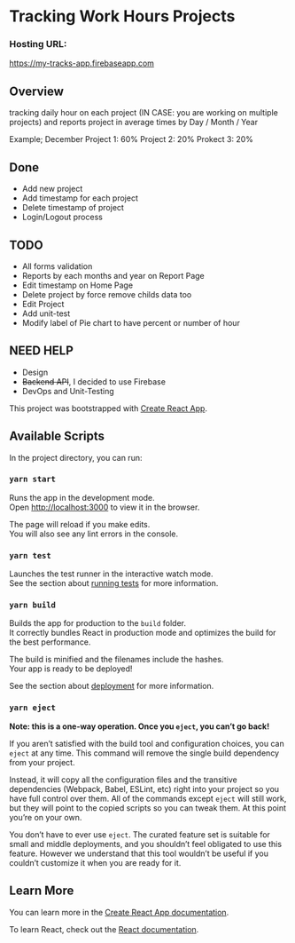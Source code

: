 # Tracking Work Hours Projects

### Hosting URL: 
   https://my-tracks-app.firebaseapp.com

## Overview
 tracking daily hour on each project (IN CASE: you  are working on multiple projects) and reports project in average times by Day / Month / Year

 Example;
  December
   Project 1: 60%
   Project 2: 20%
   Prokect 3: 20%

## Done
 - Add new project
 - Add timestamp for each project
 - Delete timestamp of project
 - Login/Logout process
## TODO 
 - All forms validation
 - Reports by each months and year on Report Page
 - Edit timestamp on Home Page
 - Delete project by force remove childs data too
 - Edit Project
 - Add unit-test
 - Modify label of Pie chart to have percent or number of hour

## NEED HELP
 - Design
 - ~~Backend API~~, I decided to use Firebase
 - DevOps and Unit-Testing

This project was bootstrapped with [Create React App](https://github.com/facebook/create-react-app).

## Available Scripts

In the project directory, you can run:

### `yarn start`

Runs the app in the development mode.<br />
Open [http://localhost:3000](http://localhost:3000) to view it in the browser.

The page will reload if you make edits.<br />
You will also see any lint errors in the console.

### `yarn test`

Launches the test runner in the interactive watch mode.<br />
See the section about [running tests](https://facebook.github.io/create-react-app/docs/running-tests) for more information.

### `yarn build`

Builds the app for production to the `build` folder.<br />
It correctly bundles React in production mode and optimizes the build for the best performance.

The build is minified and the filenames include the hashes.<br />
Your app is ready to be deployed!

See the section about [deployment](https://facebook.github.io/create-react-app/docs/deployment) for more information.

### `yarn eject`

**Note: this is a one-way operation. Once you `eject`, you can’t go back!**

If you aren’t satisfied with the build tool and configuration choices, you can `eject` at any time. This command will remove the single build dependency from your project.

Instead, it will copy all the configuration files and the transitive dependencies (Webpack, Babel, ESLint, etc) right into your project so you have full control over them. All of the commands except `eject` will still work, but they will point to the copied scripts so you can tweak them. At this point you’re on your own.

You don’t have to ever use `eject`. The curated feature set is suitable for small and middle deployments, and you shouldn’t feel obligated to use this feature. However we understand that this tool wouldn’t be useful if you couldn’t customize it when you are ready for it.

## Learn More

You can learn more in the [Create React App documentation](https://facebook.github.io/create-react-app/docs/getting-started).

To learn React, check out the [React documentation](https://reactjs.org/).

